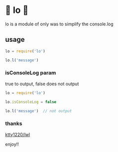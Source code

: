 ﻿:lipstick: lo :lipstick:
===============

lo is a module of only was to simplify the console.log

## usage

```javascript
lo = require('lo')

lo.l('message')
```

### isConsoleLog param

true to output, false does not output

```javascript
lo = require('lo')

lo.isConsoleLog = false

lo.l('message')  // not output
```

### thanks

[ktty1220/lwl](https://github.com/ktty1220/lwl)

enjoy!!
